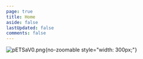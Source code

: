 ```yaml
---
page: true
title: Home
aside: false
lastUpdated: false
comments: false
---
```

<script setup>
import Home from "./.vitepress/theme/components/home.vue";
</script>
<Home />

![pETSaV0.png](https://s21.ax1x.com/2025/04/26/pETSdaV.png){no-zoomable style="width: 300px;"}